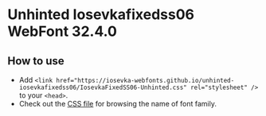 # Unhinted Iosevkafixedss06 WebFont 32.4.0

## How to use

- Add `<link href="https://iosevka-webfonts.github.io/unhinted-iosevkafixedss06/IosevkaFixedSS06-Unhinted.css" rel="stylesheet" />` to your `<head>`.
- Check out the [CSS file](./IosevkaFixedSS06-Unhinted.css) for browsing the name of font family.
